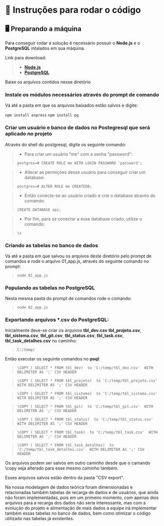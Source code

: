 # 📄 Instruções para rodar o código

## 🖥️ Preparando a máquina

Para conseguir rodar a solução é necessário possuir o __Node.js__ e o __PostgreSQL__ intalados em sua máquina.

Link para download:

> * [__Node.js__](https://nodejs.org/en/download/)
> * [__PostgreSQL__](https://www.postgresql.org/download/)

Baixe os arquivos contidos nesse diretório

### Instale os módulos necessários através do prompt de comando 

Vá até a pasta em que os arquivos baixados estão salvos e digite:

`npm install express`
`npm install pg` 


### Criar um usuário e banco de dados no Postegresql que será aplicado no projeto

Através do shell do postgresql, digite os seguinte comando:

> * Para criar um usuário "me" com a senha "password":
> 
> `postgres=# CREATE ROLE me WITH LOGIN PASSWORD 'password';`

> * Alterar as permições desse usuário para conseguir criar um database:
> 
> `postgres=# ALTER ROLE me CREATEDB;`

> * Então conecte-se ao usuário criado e crie o database através do comando:
> 
> `CREATE DATABASE api;`

> * Por fim, para se conectar a esse database criado, utilize o comando:
>
> `\c`


### Criando as tabelas no banco de dados

Vá até a pasta em que salvou os arquivos deste diretório pelo prompt de comandos e rode o arquivo 01_app.js, através do seguinte comando no prompt:

> `node 01_app.js`

### Populando as tabelas no PostgreSQL

Nesta mesma pasta do prompt de comandos rode o comando:

> `node 02_app.js`


### Exportando arquivos *.csv do PostgreSQL:

Inicialmente deve-se criar os arquivos __tbl_dev.csv__ __tbl_projeto.csv__, __tbl_sistema.csv__, __tbl_git.csv__, __tbl_status.csv__, __tbl_task.csv__, __tbl_task_detalhes.csv__ no caminho:

> `C:/temp/`

Então executar os seguinte comandos no __psql__:

> `\COPY ( SELECT * FROM tbl_dev)  to 'C:/temp/tbl_dev.csv'  WITH DELIMITER AS ';' CSV HEADER`

> `\COPY ( SELECT * FROM tbl_projeto)  to 'C:/temp/tbl_projeto.csv'  WITH DELIMITER AS ';' CSV HEADER`

> `\COPY ( SELECT * FROM tbl_sistema)  to 'C:/temp/tbl_sistema.csv'  WITH DELIMITER AS ';' CSV HEADER`

> `\COPY ( SELECT * FROM tbl_git)  to 'C:/temp/tbl_git.csv'  WITH DELIMITER AS ';' CSV HEADER`

> `\COPY ( SELECT * FROM tbl_status)  to 'C:/temp/tbl_status.csv'  WITH DELIMITER AS ';' CSV HEADER`

> `\COPY ( SELECT * FROM tbl_task)  to 'C:/temp/tbl_task.csv'  WITH DELIMITER AS ';' CSV HEADER`

> `\COPY ( SELECT * FROM tbl_task_detalhes)  to 'C:/temp/tbl_task_detalhes.csv'  WITH DELIMITER AS ';' CSV HEADER`


Os arquivos podem ser salvos em outro caminho desde que o camando \copy seja alterado para esse mesmo caminho também.

Esses arquivos salvos estão dentro da pasta "CSV export".

Na nossa modelagem de dados teórica foram dimensionadas e relacionadas também tabelas de recarga de dados e de usuários, que ainda não foram implementadas, pois em um primeiro momento, com apenas dois arquivos para a recarga dos dados não seria interessante, mas com a evolução do projeto e alimentação de mais dados a equipe irá implementar também essas tabelas no banco de dados, bem como otimizar o código utilizado nas tabelas já existentes. 

